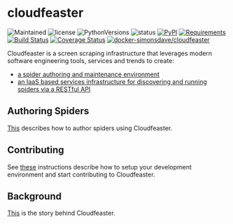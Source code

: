 # cloudfeaster
![Maintained](https://img.shields.io/maintenance/yes/2017.svg?style=flat)
![license](https://img.shields.io/pypi/l/cloudfeaster.svg?style=flat)
![PythonVersions](https://img.shields.io/pypi/pyversions/cloudfeaster.svg?style=flat)
![status](https://img.shields.io/pypi/status/cloudfeaster.svg?style=flat)
[![PyPI](https://img.shields.io/pypi/v/cloudfeaster.svg?style=flat)](https://pypi.python.org/pypi/cloudfeaster)
[![Requirements](https://requires.io/github/simonsdave/cloudfeaster/requirements.svg?branch=master)](https://requires.io/github/simonsdave/cloudfeaster/requirements/?branch=master)
[![Build Status](https://travis-ci.org/simonsdave/cloudfeaster.svg?branch=master)](https://travis-ci.org/simonsdave/cloudfeaster)
[![Coverage Status](https://coveralls.io/repos/simonsdave/cloudfeaster/badge.svg?style=flat)](https://coveralls.io/r/simonsdave/cloudfeaster)
[![docker-simonsdave/cloudfeaster](https://img.shields.io/badge/docker-simonsdave%2Fcloudfeaster.svg?style=flat)](https://hub.docker.com/r/simonsdave/cloudfeaster/)

Cloudfeaster is a screen scraping infrastructure that leverages
modern software engineering tools, services and trends to create:

* [a spider authoring and maintenance environment](https://github.com/simonsdave/cloudfeaster)
* [an IaaS based services infrastructure for discovering
and running spiders via a RESTful API](https://github.com/simonsdave/ecs)

## Authoring Spiders

[This](docs/spider_authors.md) describes
how to author spiders using Cloudfeaster.

## Contributing

See [these](docs/contributing.md) instructions
describe how to setup your development environment and
start contributing to Cloudfeaster.

## Background

[This](docs/story.md) is the story behind Cloudfeaster.
